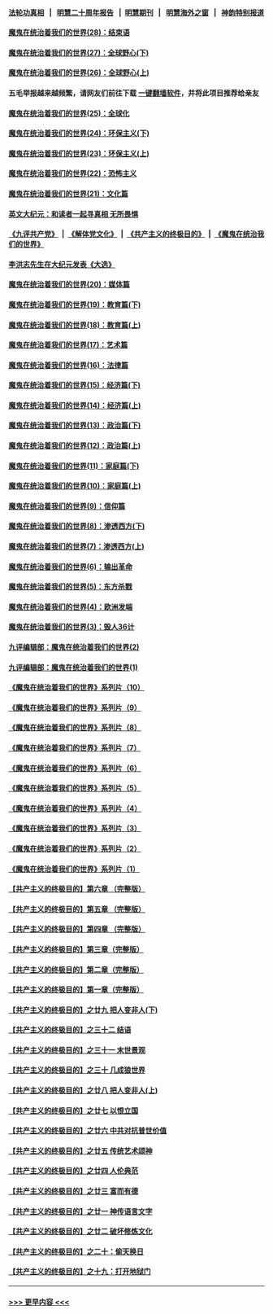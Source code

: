 #### [法轮功真相](https://github.com/gfw-breaker/truth/blob/master/README.md?t=0) &nbsp;&nbsp;|&nbsp;&nbsp; [明慧二十周年报告](https://github.com/gfw-breaker/mh-reports/blob/master/README.md?t=0) &nbsp;&nbsp;|&nbsp;&nbsp;[明慧期刊](https://github.com/gfw-breaker/mh-qikan) &nbsp;&nbsp;|&nbsp;&nbsp; [明慧海外之窗](https://github.com/gfw-breaker/mh-news/blob/master/README.md?t=0) &nbsp;&nbsp;|&nbsp;&nbsp; [神韵特别报道](https://github.com/gfw-breaker/mh-news/blob/master/shenyun.md?t=0)
#### [魔鬼在统治着我们的世界(28)：结束语](../pages/nsc422/n10936246.md?t=06111201) 
#### [魔鬼在统治着我们的世界(27)：全球野心(下)](../pages/nsc422/n10928319.md?t=06111201) 
#### [魔鬼在统治着我们的世界(26)：全球野心(上)](../pages/nsc422/n10900318.md?t=06111201) 
#### 五毛举报越来越频繁，请网友们前往下载 [一键翻墙软件](https://github.com/gfw-breaker/ssr-accounts)，并将此项目推荐给亲友
#### [魔鬼在统治着我们的世界(25)：全球化](../pages/nsc422/n10788205.md?t=06111201) 
#### [魔鬼在统治着我们的世界(24)：环保主义(下)](../pages/nsc422/n10695307.md?t=06111201) 
#### [魔鬼在统治着我们的世界(23)：环保主义(上)](../pages/nsc422/n10688613.md?t=06111201) 
#### [魔鬼在统治着我们的世界(22)：恐怖主义](../pages/nsc422/n10614727.md?t=06111201) 
#### [魔鬼在统治着我们的世界(21)：文化篇](../pages/nsc422/n10597706.md?t=06111201) 
#### [英文大纪元：和读者一起寻真相 无所畏惧](../pages/nsc422/n12542027.md?t=06111201) 
#### [《九评共产党》](https://github.com/begood0513/9ping.md/blob/master/README.md) &nbsp;|&nbsp; [《解体党文化》](../../../../jtdwh.md/blob/master/README.md)  &nbsp;|&nbsp; [《共产主义的终极目的》](../../../../gczydzjmd.md/blob/master/README.md) &nbsp;|&nbsp; [《魔鬼在统治我们的世界》](../../../../mgztzwmdsj.md/blob/master/README.md) 
#### [李洪志先生在大纪元发表《大选》](../pages/nsc422/n12534746.md?t=06111201) 
#### [魔鬼在统治着我们的世界(20)：媒体篇](../pages/nsc422/n10586579.md?t=06111201) 
#### [魔鬼在统治着我们的世界(19)：教育篇(下)](../pages/nsc422/n10564808.md?t=06111201) 
#### [魔鬼在统治着我们的世界(18)：教育篇(上)](../pages/nsc422/n10526970.md?t=06111201) 
#### [魔鬼在统治着我们的世界(17)：艺术篇](../pages/nsc422/n10499093.md?t=06111201) 
#### [魔鬼在统治着我们的世界(16)：法律篇](../pages/nsc422/n10485969.md?t=06111201) 
#### [魔鬼在统治着我们的世界(15)：经济篇(下)](../pages/nsc422/n10469975.md?t=06111201) 
#### [魔鬼在统治着我们的世界(14)：经济篇(上)](../pages/nsc422/n10457370.md?t=06111201) 
#### [魔鬼在统治着我们的世界(13)：政治篇(下)](../pages/nsc422/n10448270.md?t=06111201) 
#### [魔鬼在统治着我们的世界(12)：政治篇(上)](../pages/nsc422/n10444576.md?t=06111201) 
#### [魔鬼在统治着我们的世界(11)：家庭篇(下)](../pages/nsc422/n10440961.md?t=06111201) 
#### [魔鬼在统治着我们的世界(10)：家庭篇(上)](../pages/nsc422/n10435448.md?t=06111201) 
#### [魔鬼在统治着我们的世界(9)：信仰篇](../pages/nsc422/n10432159.md?t=06111201) 
#### [魔鬼在统治着我们的世界(8)：渗透西方(下)](../pages/nsc422/n10429603.md?t=06111201) 
#### [魔鬼在统治着我们的世界(7)：渗透西方(上)](../pages/nsc422/n10426013.md?t=06111201) 
#### [魔鬼在统治着我们的世界(6)：输出革命](../pages/nsc422/n10421536.md?t=06111201) 
#### [魔鬼在统治着我们的世界(5)：东方杀戮](../pages/nsc422/n10417707.md?t=06111201) 
#### [魔鬼在统治着我们的世界(4)：欧洲发端](../pages/nsc422/n10414890.md?t=06111201) 
#### [魔鬼在统治着我们的世界(3)：毁人36计](../pages/nsc422/n10411583.md?t=06111201) 
#### [九评编辑部：魔鬼在统治着我们的世界(2)](../pages/nsc422/n10410036.md?t=06111201) 
#### [九评编辑部：魔鬼在统治着我们的世界(1)](../pages/nsc422/n10406825.md?t=06111201) 
#### [《魔鬼在统治着我们的世界》系列片（10）](../pages/nsc422/n12292670.md?t=06111201) 
#### [《魔鬼在统治着我们的世界》系列片（9）](../pages/nsc422/n12290859.md?t=06111201) 
#### [《魔鬼在统治着我们的世界》系列片（8）](../pages/nsc422/n12287445.md?t=06111201) 
#### [《魔鬼在统治着我们的世界》系列片（7）](../pages/nsc422/n12283425.md?t=06111201) 
#### [《魔鬼在统治着我们的世界》系列片（6）](../pages/nsc422/n12282314.md?t=06111201) 
#### [《魔鬼在统治着我们的世界》系列片（5）](../pages/nsc422/n12281419.md?t=06111201) 
#### [《魔鬼在统治着我们的世界》系列片（4）](../pages/nsc422/n12274024.md?t=06111201) 
#### [《魔鬼在统治着我们的世界》系列片（3）](../pages/nsc422/n12271322.md?t=06111201) 
#### [《魔鬼在统治着我们的世界》系列片（2）](../pages/nsc422/n12269049.md?t=06111201) 
#### [《魔鬼在统治着我们的世界》系列片（1）](../pages/nsc422/n12267575.md?t=06111201) 
#### [【共产主义的终极目的】第六章 （完整版）](../pages/nsc422/n11428913.md?t=06111201) 
#### [【共产主义的终极目的】第五章 （完整版）](../pages/nsc422/n11428912.md?t=06111201) 
#### [【共产主义的终极目的】第四章 （完整版）](../pages/nsc422/n11428907.md?t=06111201) 
#### [【共产主义的终极目的】第三章（完整版）](../pages/nsc422/n11428848.md?t=06111201) 
#### [【共产主义的终极目的】第二章（完整版）](../pages/nsc422/n11428831.md?t=06111201) 
#### [【共产主义的终极目的】第一章（完整版）](../pages/nsc422/n11417651.md?t=06111201) 
#### [【共产主义的终极目的】之廿九 把人变非人(下)](../pages/nsc422/n11344140.md?t=06111201) 
#### [【共产主义的终极目的】之三十二 结语](../pages/nsc422/n11360535.md?t=06111201) 
#### [【共产主义的终极目的】之三十一 末世景观](../pages/nsc422/n11351129.md?t=06111201) 
#### [【共产主义的终极目的】之三十 几成狼世界](../pages/nsc422/n11348280.md?t=06111201) 
#### [【共产主义的终极目的】之廿八 把人变非人(上)](../pages/nsc422/n11340492.md?t=06111201) 
#### [【共产主义的终极目的】之廿七 以恨立国](../pages/nsc422/n11336944.md?t=06111201) 
#### [【共产主义的终极目的】之廿六 中共对抗普世价值](../pages/nsc422/n11324785.md?t=06111201) 
#### [【共产主义的终极目的】之廿五 传统艺术颂神](../pages/nsc422/n11296396.md?t=06111201) 
#### [【共产主义的终极目的】之廿四 人伦典范](../pages/nsc422/n11296397.md?t=06111201) 
#### [【共产主义的终极目的】之廿三 富而有德](../pages/nsc422/n11283598.md?t=06111201) 
#### [【共产主义的终极目的】之廿一 神传语言文字](../pages/nsc422/n11263265.md?t=06111201) 
#### [【共产主义的终极目的】之廿二 破坏修炼文化](../pages/nsc422/n11245728.md?t=06111201) 
#### [【共产主义的终极目的】之二十：偷天换日](../pages/nsc422/n11238846.md?t=06111201) 
#### [【共产主义的终极目的】之十九：打开地狱门](../pages/nsc422/n11206376.md?t=06111201) 

----
#### [ >>> 更早内容 <<< ](../indexes/nsc422-earlier.md)
